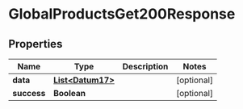 

# GlobalProductsGet200Response


## Properties

Name | Type | Description | Notes
------------ | ------------- | ------------- | -------------
**data** | [**List&lt;Datum17&gt;**](Datum17.md) |  |  [optional]
**success** | **Boolean** |  |  [optional]



